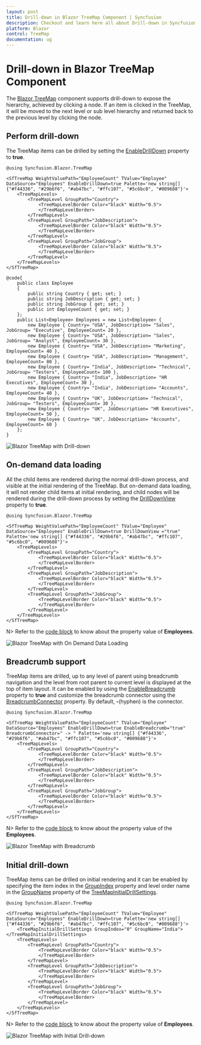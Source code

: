 ```yaml
---
layout: post
title: Drill-down in Blazor TreeMap Component | Syncfusion
description: Checkout and learn here all about Drill-down in Syncfusion Blazor TreeMap component and much more details.
platform: Blazor
control: TreeMap
documentation: ug
---
```


# Drill-down in Blazor TreeMap Component

The [Blazor TreeMap](https://www.syncfusion.com/blazor-components/blazor-treemap) component supports drill-down to expose the hierarchy, achieved by clicking a node. If an item is clicked in the TreeMap, it will be moved to the next level or sub level hierarchy and returned back to the previous level by clicking the node.

## Perform drill-down

The TreeMap items can be drilled by setting the [EnableDrillDown](https://help.syncfusion.com/cr/blazor/Syncfusion.Blazor.TreeMap.SfTreeMap-1.html#Syncfusion_Blazor_TreeMap_SfTreeMap_1_EnableDrillDown) property to **true**.

```cshtml
@using Syncfusion.Blazor.TreeMap

<SfTreeMap WeightValuePath="EmployeeCount" TValue="Employee" DataSource="Employees" EnableDrillDown=true Palette='new string[] {"#f44336", "#29b6f6", "#ab47bc", "#ffc107", "#5c6bc0", "#009688"}'>
    <TreeMapLevels>
        <TreeMapLevel GroupPath="Country">
            <TreeMapLevelBorder Color="black" Width="0.5">
            </TreeMapLevelBorder>
        </TreeMapLevel>
        <TreeMapLevel GroupPath="JobDescription">
            <TreeMapLevelBorder Color="black" Width="0.5">
            </TreeMapLevelBorder>
        </TreeMapLevel>
        <TreeMapLevel GroupPath="JobGroup">
            <TreeMapLevelBorder Color="black" Width="0.5">
            </TreeMapLevelBorder>
        </TreeMapLevel>
    </TreeMapLevels>
</SfTreeMap>

@code{
    public class Employee
    {
        public string Country { get; set; }
        public string JobDescription { get; set; }
        public string JobGroup { get; set; }
        public int EmployeeCount { get; set; }
    };
    public List<Employee> Employees = new List<Employee> {
        new Employee { Country= "USA", JobDescription= "Sales", JobGroup= "Executive", EmployeeCount= 20 },
        new Employee { Country= "USA", JobDescription= "Sales", JobGroup= "Analyst", EmployeeCount= 30 },
        new Employee { Country= "USA", JobDescription= "Marketing", EmployeeCount= 40 },
        new Employee { Country= "USA", JobDescription= "Management", EmployeeCount= 80 },
        new Employee { Country= "India", JobDescription= "Technical", JobGroup= "Testers", EmployeeCount= 100 },
        new Employee { Country= "India", JobDescription= "HR Executives", EmployeeCount= 30 },
        new Employee { Country= "India", JobDescription= "Accounts", EmployeeCount= 40 },
        new Employee { Country= "UK", JobDescription= "Technical", JobGroup= "Testers", EmployeeCount= 30 },
        new Employee { Country= "UK", JobDescription= "HR Executives", EmployeeCount= 50 },
        new Employee { Country= "UK", JobDescription= "Accounts", EmployeeCount= 60 }
    };
}
```

![Blazor TreeMap with Drill-down](images/drilldown/blazor-treemap-drill-down.png)

## On-demand data loading

All the child items are rendered during the normal drill-down process, and visible at the initial rendering of the TreeMap. But on-demand data loading, it will not render child items at initial rendering, and child nodes will be rendered during the drill-down process by setting the [DrillDownView](https://help.syncfusion.com/cr/blazor/Syncfusion.Blazor.TreeMap.SfTreeMap-1.html#Syncfusion_Blazor_TreeMap_SfTreeMap_1_DrillDownView) property to **true**.

```cshtml
@using Syncfusion.Blazor.TreeMap

<SfTreeMap WeightValuePath="EmployeeCount" TValue="Employee" DataSource="Employees" EnableDrillDown=true DrillDownView ="true" Palette='new string[] {"#f44336", "#29b6f6", "#ab47bc", "#ffc107", "#5c6bc0", "#009688"}'>
    <TreeMapLevels>
        <TreeMapLevel GroupPath="Country">
            <TreeMapLevelBorder Color="black" Width="0.5">
            </TreeMapLevelBorder>
        </TreeMapLevel>
        <TreeMapLevel GroupPath="JobDescription">
            <TreeMapLevelBorder Color="black" Width="0.5">
            </TreeMapLevelBorder>
        </TreeMapLevel>
        <TreeMapLevel GroupPath="JobGroup">
            <TreeMapLevelBorder Color="black" Width="0.5">
            </TreeMapLevelBorder>
        </TreeMapLevel>
    </TreeMapLevels>
</SfTreeMap>
```

N> Refer to the [code block](#perform-drill-down) to know about the property value of **Employees**.

![Blazor TreeMap with On Demand Data Loading](images/drilldown/blazor-treemap-on-demand-data-loading.png)

## Breadcrumb support

TreeMap items are drilled, up to any level of parent using breadcrumb navigation and the level from root parent to current level is displayed at the top of item layout. It can be enabled by using the [EnableBreadcrumb](https://help.syncfusion.com/cr/blazor/Syncfusion.Blazor.TreeMap.SfTreeMap-1.html#Syncfusion_Blazor_TreeMap_SfTreeMap_1_EnableBreadcrumb) property to **true** and customize the breadcrumb connector using the [BreadcrumbConnector](https://help.syncfusion.com/cr/blazor/Syncfusion.Blazor.TreeMap.SfTreeMap-1.html#Syncfusion_Blazor_TreeMap_SfTreeMap_1_BreadcrumbConnector) property. By default, **-**(hyphen) is the connector.

```cshtml
@using Syncfusion.Blazor.TreeMap

<SfTreeMap WeightValuePath="EmployeeCount" TValue="Employee" DataSource="Employees" EnableDrillDown=true EnableBreadcrumb="true" BreadcrumbConnector=" -> " Palette='new string[] {"#f44336", "#29b6f6", "#ab47bc", "#ffc107", "#5c6bc0", "#009688"}'>
    <TreeMapLevels>
        <TreeMapLevel GroupPath="Country">
            <TreeMapLevelBorder Color="black" Width="0.5">
            </TreeMapLevelBorder>
        </TreeMapLevel>
        <TreeMapLevel GroupPath="JobDescription">
            <TreeMapLevelBorder Color="black" Width="0.5">
            </TreeMapLevelBorder>
        </TreeMapLevel>
        <TreeMapLevel GroupPath="JobGroup">
            <TreeMapLevelBorder Color="black" Width="0.5">
            </TreeMapLevelBorder>
        </TreeMapLevel>
    </TreeMapLevels>
</SfTreeMap>
```

N> Refer to the [code block](#perform-drill-down) to know about the property value of the **Employees**.

![Blazor TreeMap with Breadcrumb](images/drilldown/blazor-treemap-breadcrumb.png)

## Initial drill-down

TreeMap items can be drilled on initial rendering and it can be enabled by specifying the item index in the [GroupIndex](https://help.syncfusion.com/cr/blazor/Syncfusion.Blazor.TreeMap.TreeMapInitialDrillSettings.html#Syncfusion_Blazor_TreeMap_TreeMapInitialDrillSettings_GroupIndex) property and level order name in the [GroupName](https://help.syncfusion.com/cr/blazor/Syncfusion.Blazor.TreeMap.TreeMapInitialDrillSettings.html#Syncfusion_Blazor_TreeMap_TreeMapInitialDrillSettings_GroupName) property of the [TreeMapInitialDrillSettings](https://help.syncfusion.com/cr/blazor/Syncfusion.Blazor.TreeMap.TreeMapInitialDrillSettings.html).

```cshtml
@using Syncfusion.Blazor.TreeMap

<SfTreeMap WeightValuePath="EmployeeCount" TValue="Employee" DataSource="Employees" EnableDrillDown=true Palette='new string[] {"#f44336", "#29b6f6", "#ab47bc", "#ffc107", "#5c6bc0", "#009688"}'>
    <TreeMapInitialDrillSettings GroupIndex="0" GroupName="India"></TreeMapInitialDrillSettings>
    <TreeMapLevels>
        <TreeMapLevel GroupPath="Country">
            <TreeMapLevelBorder Color="black" Width="0.5">
            </TreeMapLevelBorder>
        </TreeMapLevel>
        <TreeMapLevel GroupPath="JobDescription">
            <TreeMapLevelBorder Color="black" Width="0.5">
            </TreeMapLevelBorder>
        </TreeMapLevel>
        <TreeMapLevel GroupPath="JobGroup">
            <TreeMapLevelBorder Color="black" Width="0.5">
            </TreeMapLevelBorder>
        </TreeMapLevel>
    </TreeMapLevels>
</SfTreeMap>
```

N> Refer to the [code block](#perform-drill-down) to know about the property value of **Employees**.

![Blazor TreeMap with Initial Drill-down](images/drilldown/blazor-treemap-initial-drill-down.png)